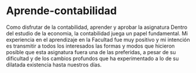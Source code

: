 # Aprende-contabilidad
Como disfrutar de la contabilidad, aprender y aprobar la asignatura
Dentro del estudio de la economia, la contabilidad juega un papel fundamental. Mi experiencia en el aprendizaje en la Facultad fue muy positivo y mi intención es transmitir a todos los interesados las formas y modos que hicieron posible que esta asignatura fuera una de las preferidas, a pesar de su dificultad y de los cambios profundos que ha experimentado a lo de su dilatada existencia hasta nuestros días.
